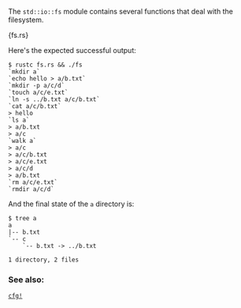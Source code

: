 The `std::io::fs` module contains several functions that deal with the
filesystem.

{fs.rs}

Here's the expected successful output:

```
$ rustc fs.rs && ./fs
`mkdir a`
`echo hello > a/b.txt`
`mkdir -p a/c/d`
`touch a/c/e.txt`
`ln -s ../b.txt a/c/b.txt`
`cat a/c/b.txt`
> hello
`ls a`
> a/b.txt
> a/c
`walk a`
> a/c
> a/c/b.txt
> a/c/e.txt
> a/c/d
> a/b.txt
`rm a/c/e.txt`
`rmdir a/c/d`
```

And the final state of the `a` directory is:

```
$ tree a
a
|-- b.txt
`-- c
    `-- b.txt -> ../b.txt

1 directory, 2 files
```

### See also:

[`cfg!`][cfg]

[cfg]: /attribute/cfg.html
